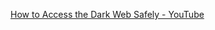 [How to Access the Dark Web Safely - YouTube](https://www.youtube.com/watch?v=EgXeXmNecto&ab_channel=TheCyberMentor)

